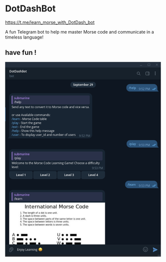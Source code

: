 # DotDashBot
https://t.me/learn_morse_with_DotDash_bot

A fun Telegram bot to help me master Morse code and communicate in a timeless language!


## have fun !
![Screen Preview](./images/dotdash_bot_preview.png)
